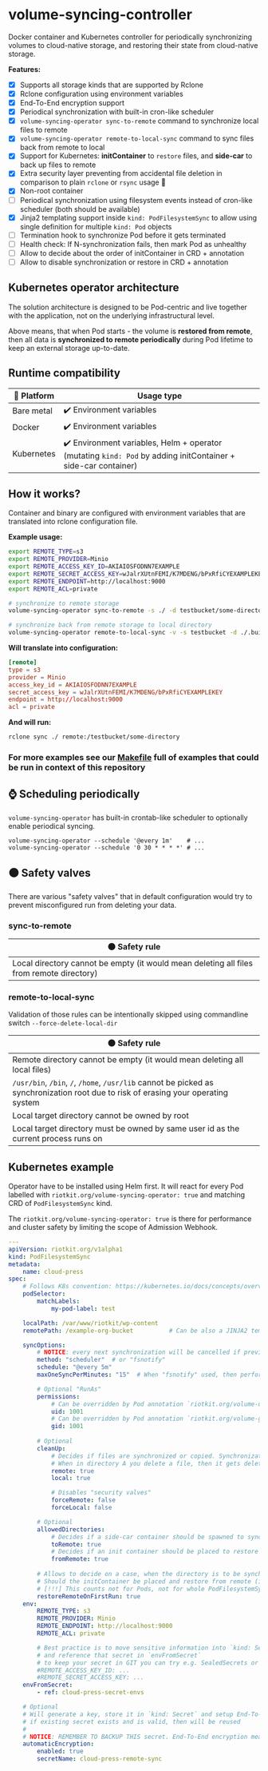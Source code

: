 volume-syncing-controller
=========================

Docker container and Kubernetes controller for periodically synchronizing volumes to cloud-native storage, and restoring their state from cloud-native storage.

**Features:**
- [x] Supports all storage kinds that are supported by Rclone
- [x] Rclone configuration using environment variables
- [x] End-To-End encryption support
- [x] Periodical synchronization with built-in cron-like scheduler
- [x] `volume-syncing-operator sync-to-remote` command to synchronize local files to remote
- [x] `volume-syncing-operator remote-to-local-sync` command to sync files back from remote to local
- [x] Support for Kubernetes: **initContainer** to `restore` files, and **side-car** to back up files to remote
- [x] Extra security layer preventing from accidental file deletion in comparison to plain `rclone` or `rsync` usage :100:
- [x] Non-root container
- [ ] Periodical synchronization using filesystem events instead of cron-like scheduler (both should be available)
- [x] Jinja2 templating support inside `kind: PodFilesystemSync` to allow using single definition for multiple `kind: Pod` objects
- [ ] Termination hook to synchronize Pod before it gets terminated
- [ ] Health check: If N-synchronization fails, then mark Pod as unhealthy
- [ ] Allow to decide about the order of initContainer in CRD + annotation
- [ ] Allow to disable synchronization or restore in CRD + annotation

Kubernetes operator architecture
--------------------------------

The solution architecture is designed to be Pod-centric and live together with the application, not on the underlying infrastructural level.

Above means, that when Pod starts - the volume is **restored from remote**, then all data is **synchronized to remote periodically** during Pod lifetime to keep an external storage up-to-date.


Runtime compatibility
---------------------

| :penguin: Platform | Usage type                                                                                                                    | 
|--------------------|-------------------------------------------------------------------------------------------------------------------------------|
| Bare metal         | :heavy_check_mark: Environment variables                                                                                      |
| Docker             | :heavy_check_mark: Environment variables                                                                                      |
| Kubernetes         | :heavy_check_mark: Environment variables, Helm + operator (mutating `kind: Pod` by adding initContainer + side-car container) |
 

How it works?
-------------

Container and binary are configured with environment variables that are translated into rclone configuration file.

**Example usage:**

```bash
export REMOTE_TYPE=s3
export REMOTE_PROVIDER=Minio
export REMOTE_ACCESS_KEY_ID=AKIAIOSFODNN7EXAMPLE
export REMOTE_SECRET_ACCESS_KEY=wJalrXUtnFEMI/K7MDENG/bPxRfiCYEXAMPLEKEY
export REMOTE_ENDPOINT=http://localhost:9000
export REMOTE_ACL=private

# synchronize to remote storage
volume-syncing-operator sync-to-remote -s ./ -d testbucket/some-directory

# synchronize back from remote storage to local directory
volume-syncing-operator remote-to-local-sync -v -s testbucket -d ./.build/testing-restore
```

**Will translate into configuration:**

```conf
[remote]
type = s3
provider = Minio
access_key_id = AKIAIOSFODNN7EXAMPLE
secret_access_key = wJalrXUtnFEMI/K7MDENG/bPxRfiCYEXAMPLEKEY
endpoint = http://localhost:9000
acl = private
```

**And will run:**

```bash
rclone sync ./ remote:/testbucket/some-directory
```

### For more examples see our [Makefile](./examples.mk) full of examples that could be run in context of this repository

:watch: Scheduling periodically
-------------------------------

`volume-syncing-operator` has built-in crontab-like scheduler to optionally enable periodical syncing.

```
volume-syncing-operator --schedule '@every 1m'    # ...
volume-syncing-operator --schedule '0 30 * * * *' # ...
```

:black_circle: Safety valves
----------------------------

There are various "safety valves" that in default configuration would try to prevent misconfigured run from deleting your data.

### sync-to-remote

| :black_circle: Safety rule                                                               |
|------------------------------------------------------------------------------------------|
| Local directory cannot be empty (it would mean deleting all files from remote directory) |


### remote-to-local-sync

Validation of those rules can be intentionally skipped using commandline switch `--force-delete-local-dir`

| :black_circle: Safety rule                                                                                                         |
|------------------------------------------------------------------------------------------------------------------------------------|
| Remote directory cannot be empty (it would mean deleting all local files)                                                          |
| `/usr/bin`, `/bin`, `/`, `/home`, `/usr/lib` cannot be picked as synchronization root due to risk of erasing your operating system |
| Local target directory cannot be owned by root                                                                                     |
| Local target directory must be owned by same user id as the current process runs on                                                |


Kubernetes example
------------------

Operator have to be installed using Helm first. It will react for every Pod labelled with `riotkit.org/volume-syncing-operator: true` and matching CRD of `PodFilesystemSync` kind.

The `riotkit.org/volume-syncing-operator: true` is there for performance and cluster safety by limiting the scope of Admission Webhook.

```yaml
---
apiVersion: riotkit.org/v1alpha1
kind: PodFilesystemSync
metadata:
    name: cloud-press
spec:
    # Follows K8s convention: https://kubernetes.io/docs/concepts/overview/working-with-objects/labels/#resources-that-support-set-based-requirements
    podSelector:
        matchLabels:
            my-pod-label: test

    localPath: /var/www/riotkit/wp-content
    remotePath: /example-org-bucket          # Can be also a JINJA2 template with access to Pod. Example: '/stalin-was-a-dickhead/{{ pod.ObjectMeta.Annotations["subdir"] }}'

    syncOptions:
        # NOTICE: every next synchronization will be cancelled if previous one was not finished
        method: "scheduler"  # or "fsnotify"
        schedule: "@every 5m"
        maxOneSyncPerMinutes: "15"  # When "fsnotify" used, then perform only max one sync per N minutes. Allows to decrease network/cpu/disk usage with a little risk factor

        # Optional "RunAs"
        permissions:
            # Can be overridden by Pod annotation `riotkit.org/volume-user-id`
            uid: 1001
            # Can be overridden by Pod annotation `riotkit.org/volume-group-id`
            gid: 1001
            
        # Optional
        cleanUp:
            # Decides if files are synchronized or copied. Synchronization means that redundant files are deleted. 
            # When in directory A you delete a file, then it gets deleted in directory B
            remote: true
            local: true

            # Disables "security valves"
            forceRemote: false    
            forceLocal: false

        # Optional
        allowedDirectories:
            # Decides if a side-car container should be spawned to synchronize changes periodically
            toRemote: true
            # Decides if an init container should be placed to restore files from remote on startup
            fromRemote: true
            
        # Allows to decide on a case, when the directory is to be synchronized first time. 
        # Should the initContainer be placed and restore from remote (it may be potentially empty if is new?), or should it be skipped first time?
        # [!!!] This counts not for Pods, not for whole PodFilesystemSync but PER .spec.remotePath
        restoreRemoteOnFirstRun: true
    env:
        REMOTE_TYPE: s3
        REMOTE_PROVIDER: Minio
        REMOTE_ENDPOINT: http://localhost:9000
        REMOTE_ACL: private

        # Best practice is to move sensitive information into `kind: Secret`
        # and reference that secret in `envFromSecret`
        # to keep your secret in GIT you can try e.g. SealedSecrets or ExternalSecrets
        #REMOTE_ACCESS_KEY_ID: ...
        #REMOTE_SECRET_ACCESS_KEY: ...
    envFromSecret:
        - ref: cloud-press-secret-envs

    # Optional
    # Will generate a key, store it in `kind: Secret` and setup End-To-End encryption
    # if existing secret exists and is valid, then will be reused
    #
    # NOTICE: REMEMBER TO BACKUP THIS secret. End-To-End encryption means your data will be unreadable on the server
    automaticEncryption:
        enabled: true
        secretName: cloud-press-remote-sync
```
